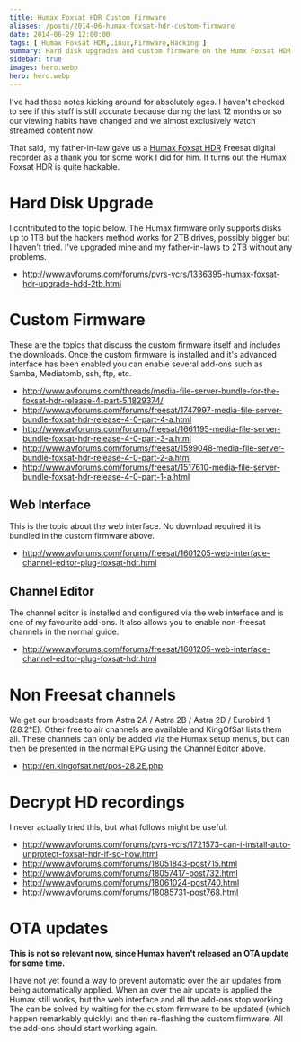 ```yaml
---
title: Humax Foxsat HDR Custom Firmware
aliases: /posts/2014-06-humax-foxsat-hdr-custom-firmware
date: 2014-06-29 12:00:00
tags: [ Humax Foxsat HDR,Linux,Firmware,Hacking ]
summary: Hard disk upgrades and custom firmware on the Humx Foxsat HDR
sidebar: true
images: hero.webp
hero: hero.webp
---
```


I've had these notes kicking around for absolutely ages. I haven't checked to
see if this stuff is still accurate because during the last 12 months or so our
viewing habits have changed and we almost exclusively watch streamed content now.

That said, my father-in-law gave us a [Humax Foxsat HDR](http://www.amazon.co.uk/Humax-FOXSAT-HDR-Freesat-Digital-Recorder/dp/B001L5YU36)
Freesat digital recorder as a thank you for some work I did for him. It turns
out the Humax Foxsat HDR is quite hackable.

# Hard Disk Upgrade

I contributed to the topic below. The Humax firmware only supports disks up to
1TB but the hackers method works for 2TB drives, possibly bigger but I haven't
tried. I've upgraded mine and my father-in-laws to 2TB without any problems.

  * <http://www.avforums.com/forums/pvrs-vcrs/1336395-humax-foxsat-hdr-upgrade-hdd-2tb.html>

# Custom Firmware

These are the topics that discuss the custom firmware itself and includes the
downloads. Once the custom firmware is installed and it's advanced interface has
been enabled you can enable several add-ons such as Samba, Mediatomb, ssh, ftp, etc.

  * <http://www.avforums.com/threads/media-file-server-bundle-for-the-foxsat-hdr-release-4-part-5.1829374/>
  * <http://www.avforums.com/forums/freesat/1747997-media-file-server-bundle-foxsat-hdr-release-4-0-part-4-a.html>
  * <http://www.avforums.com/forums/freesat/1661195-media-file-server-bundle-foxsat-hdr-release-4-0-part-3-a.html>
  * <http://www.avforums.com/forums/freesat/1599048-media-file-server-bundle-foxsat-hdr-release-4-0-part-2-a.html>
  * <http://www.avforums.com/forums/freesat/1517610-media-file-server-bundle-foxsat-hdr-release-4-0-part-1-a.html>

## Web Interface

This is the topic about the web interface. No download required it is
bundled in the custom firmware above.

  * <http://www.avforums.com/forums/freesat/1601205-web-interface-channel-editor-plug-foxsat-hdr.html>

## Channel Editor

The channel editor is installed and configured via the web interface and
is one of my favourite add-ons. It also allows you to enable non-freesat
channels in the normal guide.

  * <http://www.avforums.com/forums/freesat/1601205-web-interface-channel-editor-plug-foxsat-hdr.html>

# Non Freesat channels

We get our broadcasts from Astra 2A / Astra 2B / Astra 2D / Eurobird 1 (28.2°E).
Other free to air channels are available and KingOfSat lists them all.
These channels can only be added via the Humax setup menus, but can then
be presented in the normal EPG using the Channel Editor above.

  * <http://en.kingofsat.net/pos-28.2E.php>

# Decrypt HD recordings

I never actually tried this, but what follows might be useful.

  * <http://www.avforums.com/forums/pvrs-vcrs/1721573-can-i-install-auto-unprotect-foxsat-hdr-if-so-how.html>
  * <http://www.avforums.com/forums/18051843-post715.html>
  * <http://www.avforums.com/forums/18057417-post732.html>
  * <http://www.avforums.com/forums/18061024-post740.html>
  * <http://www.avforums.com/forums/18085731-post768.html>

# OTA updates

**This is not so relevant now, since Humax haven't released an OTA update for some time.**

I have not yet found a way to prevent automatic over the air updates from being
automatically applied. When an over the air update is applied the Humax still
works, but the web interface and all the add-ons stop working. The can be solved
by waiting for the custom firmware to be updated (which happen remarkably quickly)
and then re-flashing the custom firmware. All the add-ons should start working again.
